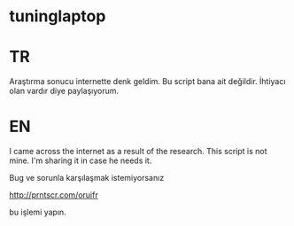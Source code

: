 # tuninglaptop

# TR
Araştırma sonucu internette denk geldim. Bu script bana ait değildir. İhtiyacı olan vardır diye paylaşıyorum. 
# EN
I came across the internet as a result of the research. This script is not mine. I'm sharing it in case he needs it.


Bug ve sorunla karşılaşmak istemiyorsanız

http://prntscr.com/oruifr

bu işlemi yapın.
